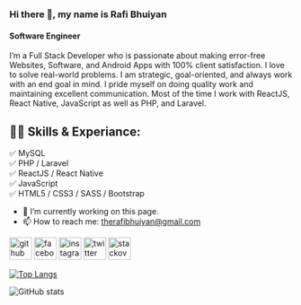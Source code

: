 ### Hi there 👋, my name is Rafi Bhuiyan
#### Software Engineer
I’m a Full Stack Developer who is passionate about making error-free Websites, Software, and Android Apps with 100% client satisfaction. I love to solve real-world problems. I am strategic, goal-oriented, and always work with an end goal in mind. I pride myself on doing quality work and maintaining excellent communication. Most of the time I work with ReactJS, React Native, JavaScript as well as PHP, and Laravel.

## 👨‍💻 Skills & Experiance: 
✅ MySQL <br>
✅ PHP / Laravel <br>
✅ ReactJS / React Native <br>
✅ JavaScript <br>
✅ HTML5 / CSS3 / SASS / Bootstrap <br>

- 🔭 I’m currently working on this page. 
- 📫 How to reach me: therafibhuiyan@gmail.com 


[<img src='https://cdn.jsdelivr.net/npm/simple-icons@3.0.1/icons/github.svg' alt='github' height='40'>](https://github.com/Mr-Bhuiyan)  [<img src='https://cdn.jsdelivr.net/npm/simple-icons@3.0.1/icons/facebook.svg' alt='facebook' height='40'>](https://www.facebook.com/therafibhuiyan/)  [<img src='https://cdn.jsdelivr.net/npm/simple-icons@3.0.1/icons/instagram.svg' alt='instagram' height='40'>](https://www.instagram.com/_rafibhuiyan/)  [<img src='https://cdn.jsdelivr.net/npm/simple-icons@3.0.1/icons/twitter.svg' alt='twitter' height='40'>](https://twitter.com/_RafiBhuiyan)  [<img src='https://cdn.jsdelivr.net/npm/simple-icons@3.0.1/icons/stackoverflow.svg' alt='stackoverflow' height='40'>](https://stackoverflow.com/users/user:17139398)  

[![Top Langs](https://github-readme-stats.vercel.app/api/top-langs/?username=Mr-Bhuiyan)](https://github.com/anuraghazra/github-readme-stats)

![GitHub stats](https://github-readme-stats.vercel.app/api?username=Mr-Bhuiyan&show_icons=true&count_private=true)  
